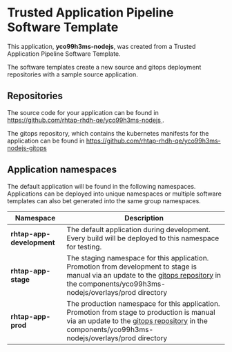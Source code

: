 # Trusted Application Pipeline Software Template

This application, **yco99h3ms-nodejs**, was created from a Trusted Application Pipeline Software Template.

The software templates create a new source and gitops deployment repositories with a sample source application. 

## Repositories

The source code for your application can be found in [https://github.com/rhtap-rhdh-qe/yco99h3ms-nodejs ](https://github.com/rhtap-rhdh-qe/yco99h3ms-nodejs ).
 
The gitops repository, which contains the kubernetes manifests for the application can be found in 
[https://github.com/rhtap-rhdh-qe/yco99h3ms-nodejs-gitops ](https://github.com/rhtap-rhdh-qe/yco99h3ms-nodejs-gitops ) 

## Application namespaces 

The default application will be found in the following namespaces. Applications can be deployed into unique namespaces or multiple software templates can also bet generated into the same group namespaces.  

|  Namespace   |  Description   |  
| -------- | -------- |   
| **rhtap-app-development** | The default application during development. Every build will be deployed to this namespace for testing. | 
| **rhtap-app-stage** | The staging namespace for this application. Promotion from development to stage is manual via an update to the [gitops repository](https://github.com/rhtap-rhdh-qe/yco99h3ms-nodejs-gitops ) in the components/yco99h3ms-nodejs/overlays/prod directory |  
| **rhtap-app-prod** | The production namespace for this application. Promotion from stage to production is manual via an update to the [gitops repository](https://github.com/rhtap-rhdh-qe/yco99h3ms-nodejs-gitops ) in the components/yco99h3ms-nodejs/overlays/prod directory | 